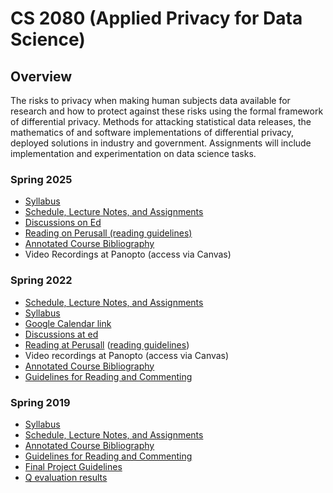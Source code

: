 # CS 2080 (Applied Privacy for Data Science)

## Overview

The risks to privacy when making human subjects data available for research and how to protect against these risks using the formal framework of differential privacy. Methods for attacking statistical data releases, the mathematics of and software implementations of differential privacy, deployed solutions in industry and government. Assignments will include implementation and experimentation on data science tasks.

### Spring 2025
* [Syllabus](https://opendp.github.io/cs208/spring2025/files/syllabus.pdf)
* [Schedule, Lecture Notes, and Assignments](https://opendp.github.io/cs208/spring2025)
* [Discussions on Ed](https://edstem.org/us/courses/74326)
* [Reading on Perusall](https://app.perusall.com/courses/compsci-2080-applied-privacy-for-data-science/)[ (reading guidelines)](https://opendp.github.io/cs208/spring2025/files/reading_and_commenting_guidelines.pdf)
* [Annotated Course Bibliography]( https://opendp.github.io/cs208/spring2025/files/cs208_annotated_bibliography.pdf)
* Video Recordings at Panopto (access via Canvas)

### Spring 2022

* [Schedule, Lecture Notes, and Assignments](https://opendp.github.io/cs208/spring2022)
* [Syllabus]
* [Google Calendar link][gcal]
* [Discussions at ed][ed]
* [Reading at Perusall][perusall] ([reading guidelines])
* Video recordings at Panopto (access via Canvas)
* [Annotated Course Bibliography]
* [Guidelines for Reading and Commenting]

[Syllabus]: https://opendp.github.io/cs208/spring2022/files/cs208_spring2022_syllabus.pdf
[gcal]: https://calendar.google.com/calendar/u/0?cid=Y19lYjYwZ2NzcDdoZTBwamZqMG1ldGs0NnE3MEBncm91cC5jYWxlbmRhci5nb29nbGUuY29t
[ed]: https://edstem.org/us/courses/19868git@github.com:opendp/cs208.git/
[perusall]: https://app.perusall.com/courses/compsci-208-applied-privacy-for-data-science/
[reading guidelines]: files/reading_and_commenting_guidelines.pdf
[Annotated Course Bibliography]: https://opendp.github.io/cs208/spring2022/files/cs208_annotated_bibliography.pdf
[Guidelines for Reading and Commenting]: https://opendp.github.io/cs208/spring2022/files/reading_and_commenting_guidelines.pdf


### Spring 2019

- [Syllabus](http://people.seas.harvard.edu/~salil/cs208/spring19/syllabus.pdf)
- [Schedule, Lecture Notes, and Assignments](https://opendp.github.io/cs208/spring2019)
- [Annotated Course Bibliography](http://people.seas.harvard.edu/~salil/cs208/spring19/cs208_annotated_bibliography.pdf)
- [Guidelines for Reading and Commenting](http://people.seas.harvard.edu/~salil/cs208/spring19/reading.html)
- [Final Project Guidelines](http://people.seas.harvard.edu/~salil/cs208/spring19/project-guidelines.pdf)
- [Q evaluation results](https://course-evaluation-reports.fas.harvard.edu/fas/course_summary.html?course_id=57862)

